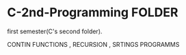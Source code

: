 # C-2nd-Programming FOLDER
first semester(C's second folder).

CONTIN FUNCTIONS , RECURSION , SRTINGS PROGRAMMS

